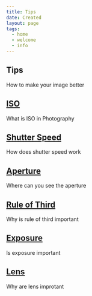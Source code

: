 ```yaml
---
title: Tips
date: Created
layout: page
tags:
  - home
  - welcome
  - info
---
```

<section class="services">
<div class="heading white">
<h2>Tips</h2>
<p>How to make your image better</p>
</div>
<div class="content">
  <div class="servicesBx">
    <h2>  <a href="/tutorial/iso">
ISO</a></h2>
  <p>What is ISO in Photography</p>
  </div>
<div class="servicesBx">
<h2><a href="/tutorial/shutterspeed">Shutter Speed</a></h2>
<p>How does shutter speed work</p>
</div>
<div class="servicesBx">
<h2><a href="/tutorial/aperture">Aperture</a></h2>
<p>Where can you see the aperture </p>
</div>
<div class="servicesBx">
<h2><a href="/tutorial/ruleofthird">Rule of Third</a></h2>
<p>Why is rule of third important</p>
</div>
<div class="servicesBx">
<h2><a href="/tutorial/exposure">Exposure</a></h2>
<p>Is exposure important</p>
</div>
<div class="servicesBx">
<h2><a href="/tutorial/len">Lens</a></h2>
<p>Why are lens improtant</h2>
</div>